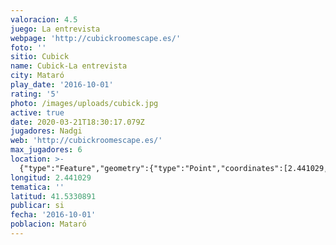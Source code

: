 ```yaml
---
valoracion: 4.5
juego: La entrevista
webpage: 'http://cubickroomescape.es/'
foto: ''
sitio: Cubick
name: Cubick-La entrevista
city: Mataró
play_date: '2016-10-01'
rating: '5'
photo: /images/uploads/cubick.jpg
active: true
date: 2020-03-21T18:30:17.079Z
jugadores: Nadgi
web: 'http://cubickroomescape.es/'
max_jugadores: 6
location: >-
  {"type":"Feature","geometry":{"type":"Point","coordinates":[2.441029,41.5330891]}}
longitud: 2.441029
tematica: ''
latitud: 41.5330891
publicar: si
fecha: '2016-10-01'
poblacion: Mataró
---
```

